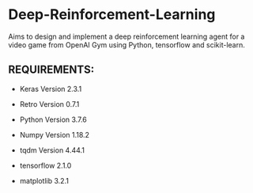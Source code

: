 # Deep-Reinforcement-Learning
Aims to design and implement a deep reinforcement learning agent for a video game from OpenAI Gym using Python, tensorflow and scikit-learn.

## REQUIREMENTS:

* Keras Version        2.3.1

* Retro Version        0.7.1

* Python Version       3.7.6

* Numpy Version        1.18.2

* tqdm Version         4.44.1

* tensorflow           2.1.0

* matplotlib           3.2.1

